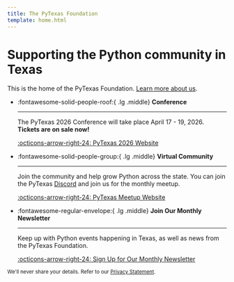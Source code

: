 ```yaml
---
title: The PyTexas Foundation
template: home.html
---
```


# Supporting the Python community in Texas
This is the home of the PyTexas Foundation. [Learn more about us](foundation/about.md).

<div class="grid cards" markdown>

-   :fontawesome-solid-people-roof:{ .lg .middle} __Conference__

    ---

    The PyTexas 2026 Conference will take place April 17 - 19, 2026. **Tickets are on sale now!**

    [:octicons-arrow-right-24: PyTexas 2026 Website](https://pytexas.org/2026)

-   :fontawesome-solid-people-group:{ .lg .middle} __Virtual Community__

    ---

    Join the community and help grow Python across the state. You can join the PyTexas [Discord](https://discord.gg/jNPAbcNukj) and join us for the monthly meetup. 

    [:octicons-arrow-right-24: PyTexas Meetup Website](https://pytexas.org/meetup)

-   :fontawesome-regular-envelope:{ .lg .middle} __Join Our Monthly Newsletter__

    ---

    Keep up with Python events happening in Texas, as well as news from the PyTexas Foundation.

    [:octicons-arrow-right-24: Sign Up for Our Monthly Newsletter](https://mailchi.mp/035388afb48a/pytexas-community)
  
<small class="text-muted form-text">
    We'll never share your details. Refer to our <a href="privacy">Privacy Statement</a>.
</small>

</div>
